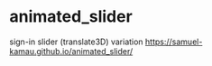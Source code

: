 # animated_slider
 sign-in slider (translate3D) variation
https://samuel-kamau.github.io/animated_slider/
